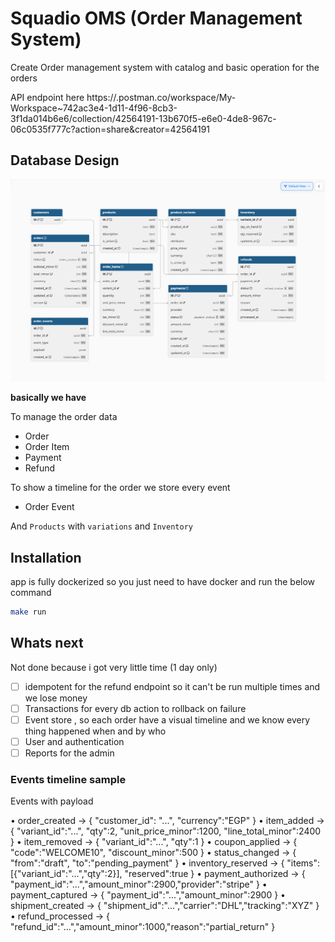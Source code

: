 # Squadio OMS (Order Management System)

Create Order management system with catalog and basic operation for the orders

API endpoint here https://.postman.co/workspace/My-Workspace~742ac3e4-1d11-4f96-8cb3-3f1da014b6e6/collection/42564191-13b670f5-e6e0-4de8-967c-06c0535f777c?action=share&creator=42564191

## Database Design
![Untitled (1).png](db.png)

**basically we have** 

To manage the order data
- Order
- Order Item
- Payment
- Refund

To show a timeline for the order we store every event
- Order Event

And `Products` with `variations` and `Inventory`


## Installation

app is fully dockerized so you just need to have docker and run the below command

```bash
make run
```


## Whats next

Not done because i got very little time (1 day only)

- [ ] idempotent for the refund endpoint so it can't be run multiple times and we lose money
- [ ] Transactions for every db action to rollback on failure
- [ ] Event store , so each order have a visual timeline and we know every thing happened when and by who
- [ ] User and authentication
- [ ] Reports for the admin

### Events timeline sample


Events with payload

•	order_created → { "customer_id": "...", "currency":"EGP" }
•	item_added → { "variant_id":"...", "qty":2, "unit_price_minor":1200, "line_total_minor":2400 }
•	item_removed → { "variant_id":"...", "qty":1 }
•	coupon_applied → { "code":"WELCOME10", "discount_minor":500 }
•	status_changed → { "from":"draft", "to":"pending_payment" }
•	inventory_reserved → { "items":[{"variant_id":"...","qty":2}], "reserved":true }
•	payment_authorized → { "payment_id":"...","amount_minor":2900,"provider":"stripe" }
•	payment_captured → { "payment_id":"...","amount_minor":2900 }
•	shipment_created → { "shipment_id":"...","carrier":"DHL","tracking":"XYZ" }
•	refund_processed → { "refund_id":"...","amount_minor":1000,"reason":"partial_return" }
